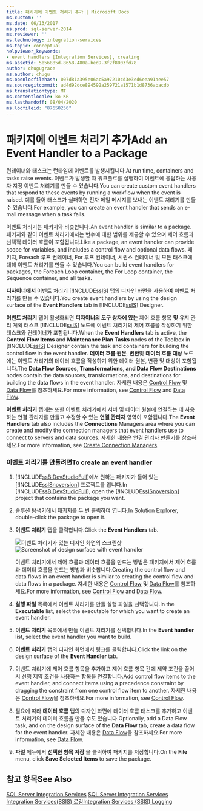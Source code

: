 ```yaml
---
title: 패키지에 이벤트 처리기 추가 | Microsoft Docs
ms.custom: ''
ms.date: 06/13/2017
ms.prod: sql-server-2014
ms.reviewer: ''
ms.technology: integration-services
ms.topic: conceptual
helpviewer_keywords:
- event handlers [Integration Services], creating
ms.assetid: 5e56885d-8658-480a-bed9-3f2f8003fd78
author: chugugrace
ms.author: chugu
ms.openlocfilehash: 007d81a395e06ac5a97210cd3e3ed6eea91aee57
ms.sourcegitcommit: ad4d92dce894592a259721a1571b1d8736abacdb
ms.translationtype: MT
ms.contentlocale: ko-KR
ms.lasthandoff: 08/04/2020
ms.locfileid: "87650256"
---
```

# <a name="add-an-event-handler-to-a-package"></a><span data-ttu-id="e3b9c-102">패키지에 이벤트 처리기 추가</span><span class="sxs-lookup"><span data-stu-id="e3b9c-102">Add an Event Handler to a Package</span></span>
  <span data-ttu-id="e3b9c-103">컨테이너와 태스크는 런타임에 이벤트를 발생시킵니다.</span><span class="sxs-lookup"><span data-stu-id="e3b9c-103">At run time, containers and tasks raise events.</span></span> <span data-ttu-id="e3b9c-104">이벤트가 발생할 때 워크플로를 실행하여 이벤트에 응답하는 사용자 지정 이벤트 처리기를 만들 수 있습니다.</span><span class="sxs-lookup"><span data-stu-id="e3b9c-104">You can create custom event handlers that respond to these events by running a workflow when the event is raised.</span></span> <span data-ttu-id="e3b9c-105">예를 들어 태스크가 실패하면 전자 메일 메시지를 보내는 이벤트 처리기를 만들 수 있습니다.</span><span class="sxs-lookup"><span data-stu-id="e3b9c-105">For example, you can create an event handler that sends an e-mail message when a task fails.</span></span>  
  
 <span data-ttu-id="e3b9c-106">이벤트 처리기는 패키지와 비슷합니다.</span><span class="sxs-lookup"><span data-stu-id="e3b9c-106">An event handler is similar to a package.</span></span> <span data-ttu-id="e3b9c-107">패키지와 같이 이벤트 처리기에서는 변수에 대한 범위를 제공할 수 있으며 제어 흐름과 선택적 데이터 흐름이 포함됩니다.</span><span class="sxs-lookup"><span data-stu-id="e3b9c-107">Like a package, an event handler can provide scope for variables, and includes a control flow and optional data flows.</span></span> <span data-ttu-id="e3b9c-108">패키지, Foreach 루프 컨테이너, For 루프 컨테이너, 시퀀스 컨테이너 및 모든 태스크에 대해 이벤트 처리기를 만들 수 있습니다.</span><span class="sxs-lookup"><span data-stu-id="e3b9c-108">You can build event handlers for packages, the Foreach Loop container, the For Loop container, the Sequence container, and all tasks.</span></span>  
  
 <span data-ttu-id="e3b9c-109">**디자이너에서** 이벤트 처리기 [!INCLUDE[ssIS](../includes/ssis-md.md)] 탭의 디자인 화면을 사용하여 이벤트 처리기를 만들 수 있습니다.</span><span class="sxs-lookup"><span data-stu-id="e3b9c-109">You create event handlers by using the design surface of the **Event Handlers** tab in [!INCLUDE[ssIS](../includes/ssis-md.md)] Designer.</span></span>  
  
 <span data-ttu-id="e3b9c-110">**이벤트 처리기** 탭이 활성화되면 **디자이너의 도구 상자에 있는** 제어 흐름 항목 **및** 유지 관리 계획 태스크 [!INCLUDE[ssIS](../includes/ssis-md.md)] 노드에 이벤트 처리기의 제어 흐름을 작성하기 위한 태스크와 컨테이너가 포함됩니다.</span><span class="sxs-lookup"><span data-stu-id="e3b9c-110">When the **Event Handlers** tab is active, the **Control Flow Items** and **Maintenance Plan Tasks** nodes of the Toolbox in [!INCLUDE[ssIS](../includes/ssis-md.md)] Designer contain the task and containers for building the control flow in the event handler.</span></span> <span data-ttu-id="e3b9c-111">**데이터 흐름 원본**, **변환**및 **데이터 흐름 대상** 노드에는 이벤트 처리기의 데이터 흐름을 작성하기 위한 데이터 원본, 변환 및 대상이 포함됩니다.</span><span class="sxs-lookup"><span data-stu-id="e3b9c-111">The **Data Flow Sources**, **Transformations**, **and Data Flow Destinations** nodes contain the data sources, transformations, and destinations for building the data flows in the event handler.</span></span> <span data-ttu-id="e3b9c-112">자세한 내용은 [Control Flow](control-flow/control-flow.md) 및 [Data Flow](data-flow/data-flow.md)를 참조하세요.</span><span class="sxs-lookup"><span data-stu-id="e3b9c-112">For more information, see [Control Flow](control-flow/control-flow.md) and [Data Flow](data-flow/data-flow.md).</span></span>  
  
 <span data-ttu-id="e3b9c-113">**이벤트 처리기** 탭에는 또한 이벤트 처리기에서 서버 및 데이터 원본에 연결하는 데 사용하는 연결 관리자를 만들고 수정할 수 있는 **연결 관리자** 영역이 포함됩니다.</span><span class="sxs-lookup"><span data-stu-id="e3b9c-113">The **Event Handlers** tab also includes the **Connections** Managers area where you can create and modify the connection managers that event handlers use to connect to servers and data sources.</span></span> <span data-ttu-id="e3b9c-114">자세한 내용은 [연결 관리자 만들기](../../2014/integration-services/create-connection-managers.md)를 참조하세요.</span><span class="sxs-lookup"><span data-stu-id="e3b9c-114">For more information, see [Create Connection Managers](../../2014/integration-services/create-connection-managers.md).</span></span>  
  
### <a name="to-create-an-event-handler"></a><span data-ttu-id="e3b9c-115">이벤트 처리기를 만들려면</span><span class="sxs-lookup"><span data-stu-id="e3b9c-115">To create an event handler</span></span>  
  
1.  <span data-ttu-id="e3b9c-116">[!INCLUDE[ssBIDevStudioFull](../includes/ssbidevstudiofull-md.md)]에서 원하는 패키지가 들어 있는 [!INCLUDE[ssISnoversion](../includes/ssisnoversion-md.md)] 프로젝트를 엽니다.</span><span class="sxs-lookup"><span data-stu-id="e3b9c-116">In [!INCLUDE[ssBIDevStudioFull](../includes/ssbidevstudiofull-md.md)], open the [!INCLUDE[ssISnoversion](../includes/ssisnoversion-md.md)] project that contains the package you want.</span></span>  
  
2.  <span data-ttu-id="e3b9c-117">솔루션 탐색기에서 패키지를 두 번 클릭하여 엽니다.</span><span class="sxs-lookup"><span data-stu-id="e3b9c-117">In Solution Explorer, double-click the package to open it.</span></span>  
  
3.  <span data-ttu-id="e3b9c-118">**이벤트 처리기** 탭을 클릭합니다.</span><span class="sxs-lookup"><span data-stu-id="e3b9c-118">Click the **Event Handlers** tab.</span></span>  
  
     <span data-ttu-id="e3b9c-119">![이벤트 처리기가 있는 디자인 화면의 스크린샷](media/eventhandlers.gif "이벤트 처리기가 있는 디자인 화면의 스크린샷")</span><span class="sxs-lookup"><span data-stu-id="e3b9c-119">![Screenshot of design surface with event handler](media/eventhandlers.gif "Screenshot of design surface with event handler")</span></span>  
  
     <span data-ttu-id="e3b9c-120">이벤트 처리기에서 제어 흐름과 데이터 흐름을 만드는 방법은 패키지에서 제어 흐름과 데이터 흐름을 만드는 방법과 비슷합니다.</span><span class="sxs-lookup"><span data-stu-id="e3b9c-120">Creating the control flow and data flows in an event handler is similar to creating the control flow and data flows in a package.</span></span> <span data-ttu-id="e3b9c-121">자세한 내용은 [Control Flow](control-flow/control-flow.md) 및 [Data Flow](data-flow/data-flow.md)를 참조하세요.</span><span class="sxs-lookup"><span data-stu-id="e3b9c-121">For more information, see [Control Flow](control-flow/control-flow.md) and [Data Flow](data-flow/data-flow.md).</span></span>  
  
4.  <span data-ttu-id="e3b9c-122">**실행 파일** 목록에서 이벤트 처리기를 만들 실행 파일을 선택합니다.</span><span class="sxs-lookup"><span data-stu-id="e3b9c-122">In the **Executable** list, select the executable for which you want to create an event handler.</span></span>  
  
5.  <span data-ttu-id="e3b9c-123">**이벤트 처리기** 목록에서 만들 이벤트 처리기를 선택합니다.</span><span class="sxs-lookup"><span data-stu-id="e3b9c-123">In the **Event handler** list, select the event handler you want to build.</span></span>  
  
6.  <span data-ttu-id="e3b9c-124">**이벤트 처리기** 탭의 디자인 화면에서 링크를 클릭합니다.</span><span class="sxs-lookup"><span data-stu-id="e3b9c-124">Click the link on the design surface of the **Event Handler** tab.</span></span>  
  
7.  <span data-ttu-id="e3b9c-125">이벤트 처리기에 제어 흐름 항목을 추가하고 제어 흐름 항목 간에 제약 조건을 끌어서 선행 제약 조건을 사용하는 항목을 연결합니다.</span><span class="sxs-lookup"><span data-stu-id="e3b9c-125">Add control flow items to the event handler, and connect items using a precedence constraint by dragging the constraint from one control flow item to another.</span></span> <span data-ttu-id="e3b9c-126">자세한 내용은 [Control Flow](control-flow/control-flow.md)을 참조하세요.</span><span class="sxs-lookup"><span data-stu-id="e3b9c-126">For more information, see [Control Flow](control-flow/control-flow.md).</span></span>  
  
8.  <span data-ttu-id="e3b9c-127">필요에 따라 **데이터 흐름** 탭의 디자인 화면에 데이터 흐름 태스크를 추가하고 이벤트 처리기의 데이터 흐름을 만들 수도 있습니다.</span><span class="sxs-lookup"><span data-stu-id="e3b9c-127">Optionally, add a Data Flow task, and on the design surface of the **Data Flow** tab, create a data flow for the event handler.</span></span> <span data-ttu-id="e3b9c-128">자세한 내용은 [Data Flow](data-flow/data-flow.md)을 참조하세요.</span><span class="sxs-lookup"><span data-stu-id="e3b9c-128">For more information, see [Data Flow](data-flow/data-flow.md).</span></span>  
  
9. <span data-ttu-id="e3b9c-129">**파일** 메뉴에서 **선택한 항목 저장** 을 클릭하여 패키지를 저장합니다.</span><span class="sxs-lookup"><span data-stu-id="e3b9c-129">On the **File** menu, click **Save Selected Items** to save the package.</span></span>  
  
## <a name="see-also"></a><span data-ttu-id="e3b9c-130">참고 항목</span><span class="sxs-lookup"><span data-stu-id="e3b9c-130">See Also</span></span>  
 <span data-ttu-id="e3b9c-131">[SQL Server Integration Services](../../2014/integration-services/sql-server-integration-services.md) </span><span class="sxs-lookup"><span data-stu-id="e3b9c-131">[SQL Server Integration Services](../../2014/integration-services/sql-server-integration-services.md) </span></span>  
 [<span data-ttu-id="e3b9c-132">Integration Services&#40;SSIS&#41; 로깅</span><span class="sxs-lookup"><span data-stu-id="e3b9c-132">Integration Services &#40;SSIS&#41; Logging</span></span>](performance/integration-services-ssis-logging.md)  
  
  
